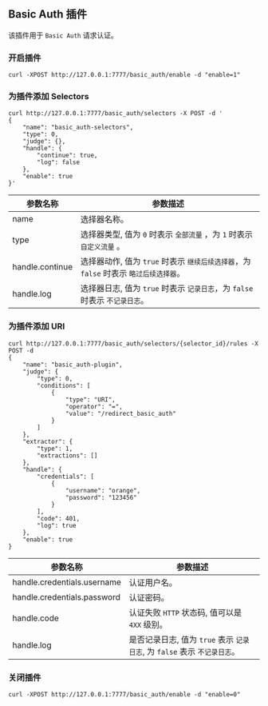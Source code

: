 ## Basic Auth 插件

该插件用于 `Basic Auth` 请求认证。

### 开启插件

```shell
curl -XPOST http://127.0.0.1:7777/basic_auth/enable -d "enable=1"
```

### 为插件添加 Selectors

```shell
curl http://127.0.0.1:7777/basic_auth/selectors -X POST -d '
{
    "name": "basic_auth-selectors",
    "type": 0,
    "judge": {},
    "handle": {
        "continue": true,
        "log": false
    },
    "enable": true
}'
```

| 参数名称        | 参数描述   |
|----------------|-----------|
|name            | 选择器名称。|
|type            | 选择器类型, 值为 `0` 时表示 `全部流量` ，为 `1` 时表示 `自定义流量` 。 |
|handle.continue | 选择器动作, 值为 `true` 时表示 `继续后续选择器`，为 `false` 时表示 `略过后续选择器`。 |
|handle.log      | 选择器日志, 值为 `true` 时表示 `记录日志`，为 `false` 时表示 `不记录日志`。 |

### 为插件添加 URI

```shell
curl http://127.0.0.1:7777/basic_auth/selectors/{selector_id}/rules -X POST -d
{
    "name": "basic_auth-plugin",
    "judge": {
        "type": 0,
        "conditions": [
            {
                "type": "URI",
                "operator": "=",
                "value": "/redirect_basic_auth"
            }
        ]
    },
    "extractor": {
        "type": 1,
        "extractions": []
    },
    "handle": {
        "credentials": [
            {
                "username": "orange",
                "password": "123456"
            }
        ],
        "code": 401,
        "log": true
    },
    "enable": true
}
```

| 参数名称        | 参数描述       |
|----------------|---------------|
|handle.credentials.username | 认证用户名。|
|handle.credentials.password | 认证密码。|
|handle.code | 认证失败 `HTTP` 状态码, 值可以是 `4XX` 级别。|
|handle.log      | 是否记录日志, 值为 `true` 表示 `记录日志`, 为 `false` 表示 `不记录日志`。 |

### 关闭插件

```shell
curl -XPOST http://127.0.0.1:7777/basic_auth/enable -d "enable=0"
```
